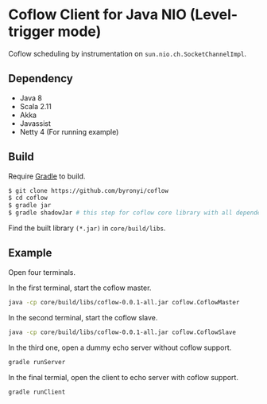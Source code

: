 Coflow Client for Java NIO (Level-trigger mode)
===

Coflow scheduling by instrumentation on ``sun.nio.ch.SocketChannelImpl``.

Dependency
---

* Java 8
* Scala 2.11
* Akka
* Javassist
* Netty 4 (For running example)

Build
---

Require [Gradle](http://gradle.org/) to build.

```bash
$ git clone https://github.com/byronyi/coflow
$ cd coflow
$ gradle jar
$ gradle shadowJar # this step for coflow core library with all dependencies
```

Find the built library ``(*.jar)`` in ``core/build/libs``.

Example
---

Open four terminals.

In the first terminal, start the coflow master.
```bash
java -cp core/build/libs/coflow-0.0.1-all.jar coflow.CoflowMaster
```

In the second terminal, start the coflow slave.
```bash
java -cp core/build/libs/coflow-0.0.1-all.jar coflow.CoflowSlave
```

In the third one, open a dummy echo server without coflow support.
```bash
gradle runServer
```

In the final termial, open the client to echo server with coflow support.
```bash
gradle runClient
```
